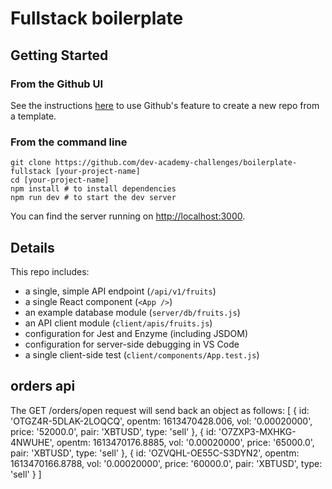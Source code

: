 # Fullstack boilerplate

## Getting Started

### From the Github UI
See the instructions [here](https://docs.github.com/en/free-pro-team@latest/github/creating-cloning-and-archiving-repositories/creating-a-repository-from-a-template) to use Github's feature to create a new repo from a template.

### From the command line

```
git clone https://github.com/dev-academy-challenges/boilerplate-fullstack [your-project-name]
cd [your-project-name]
npm install # to install dependencies
npm run dev # to start the dev server
```

You can find the server running on [http://localhost:3000](http://localhost:3000).

## Details

This repo includes:

* a single, simple API endpoint (`/api/v1/fruits`)
* a single React component (`<App />`)
* an example database module (`server/db/fruits.js`)
* an API client module (`client/apis/fruits.js`)
* configuration for Jest and Enzyme (including JSDOM)
* configuration for server-side debugging in VS Code
* a single client-side test (`client/components/App.test.js`)

## orders api

The GET /orders/open request will send back an object as follows:
[
  {
    id: 'OTGZ4R-5DLAK-2LOQCQ',
    opentm: 1613470428.006,
    vol: '0.00020000',
    price: '52000.0',
    pair: 'XBTUSD',
    type: 'sell' 
  },
  {
    id: 'O7ZXP3-MXHKG-4NWUHE',
    opentm: 1613470176.8885,
    vol: '0.00020000',
    price: '65000.0',
    pair: 'XBTUSD',
    type: 'sell'
  },
  {
    id: 'OZVQHL-OE55C-S3DYN2',
    opentm: 1613470166.8788,
    vol: '0.00020000',
    price: '60000.0',
    pair: 'XBTUSD',
    type: 'sell'
  }
]
